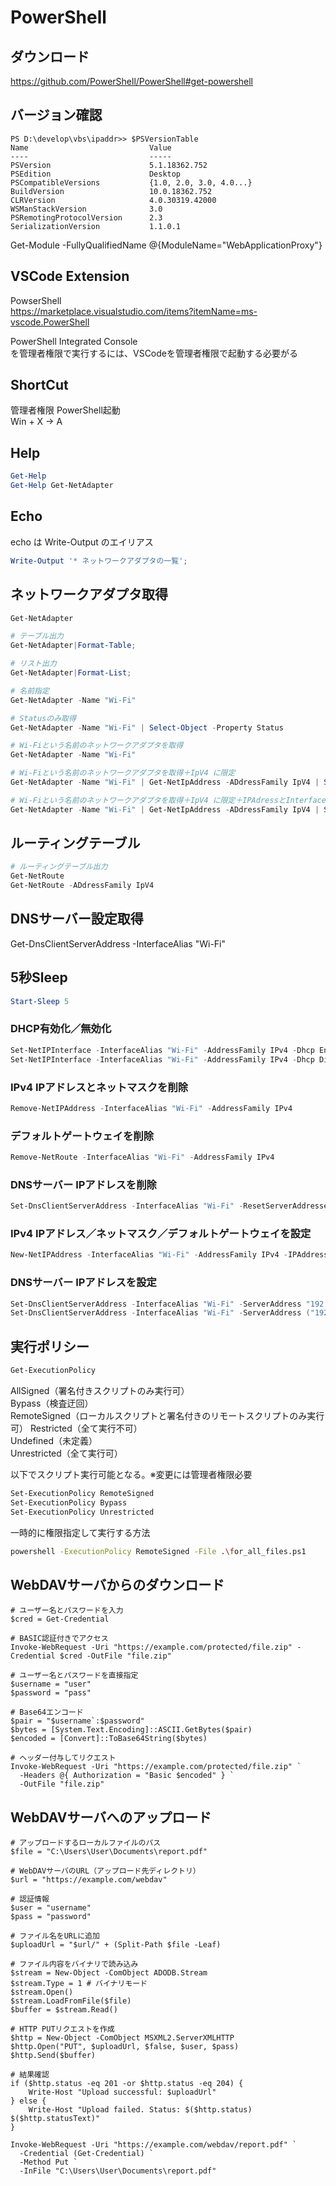 # PowerShell

## ダウンロード
https://github.com/PowerShell/PowerShell#get-powershell

## バージョン確認
```
PS D:\develop\vbs\ipaddr>> $PSVersionTable
Name                           Value
----                           -----
PSVersion                      5.1.18362.752
PSEdition                      Desktop
PSCompatibleVersions           {1.0, 2.0, 3.0, 4.0...}
BuildVersion                   10.0.18362.752
CLRVersion                     4.0.30319.42000
WSManStackVersion              3.0
PSRemotingProtocolVersion      2.3
SerializationVersion           1.1.0.1
```

Get-Module -FullyQualifiedName @{ModuleName="WebApplicationProxy"}  

## VSCode Extension

PowserShell  
https://marketplace.visualstudio.com/items?itemName=ms-vscode.PowerShell

PowerShell Integrated Console  
を管理者権限で実行するには、VSCodeを管理者権限で起動する必要がる

## ShortCut

管理者権限 PowerShell起動  
Win + X -> A

## Help

```ps1
Get-Help
Get-Help Get-NetAdapter
```

## Echo

echo は Write-Output のエイリアス  
```ps1
Write-Output '* ネットワークアダプタの一覧';
```

## ネットワークアダプタ取得

```ps1
Get-NetAdapter

# テーブル出力
Get-NetAdapter|Format-Table;

# リスト出力
Get-NetAdapter|Format-List;

# 名前指定
Get-NetAdapter -Name "Wi-Fi"

# Statusのみ取得
Get-NetAdapter -Name "Wi-Fi" | Select-Object -Property Status

# Wi-Fiという名前のネットワークアダプタを取得
Get-NetAdapter -Name "Wi-Fi"

# Wi-Fiという名前のネットワークアダプタを取得＋IpV4 に限定
Get-NetAdapter -Name "Wi-Fi" | Get-NetIpAddress -ADdressFamily IpV4 | Select-Object -Property IPAddress

# Wi-Fiという名前のネットワークアダプタを取得＋IpV4 に限定＋IPAdressとInterfaceAliasのみ選択取得
Get-NetAdapter -Name "Wi-Fi" | Get-NetIpAddress -ADdressFamily IpV4 | Select-Object -Property IPAddress,InterfaceAlias
```

## ルーティングテーブル

```ps1
# ルーティングテーブル出力
Get-NetRoute
Get-NetRoute -ADdressFamily IpV4
```

## DNSサーバー設定取得

Get-DnsClientServerAddress -InterfaceAlias "Wi-Fi"


## 5秒Sleep
```ps1
Start-Sleep 5
```

### DHCP有効化／無効化
```ps1
Set-NetIPInterface -InterfaceAlias "Wi-Fi" -AddressFamily IPv4 -Dhcp Enabled
Set-NetIPInterface -InterfaceAlias "Wi-Fi" -AddressFamily IPv4 -Dhcp Disabled
```

### IPv4 IPアドレスとネットマスクを削除
```ps1
Remove-NetIPAddress -InterfaceAlias "Wi-Fi" -AddressFamily IPv4
```
### デフォルトゲートウェイを削除
```ps1
Remove-NetRoute -InterfaceAlias "Wi-Fi" -AddressFamily IPv4
```
### DNSサーバー IPアドレスを削除
```ps1
Set-DnsClientServerAddress -InterfaceAlias "Wi-Fi" -ResetServerAddresses
```

### IPv4 IPアドレス／ネットマスク／デフォルトゲートウェイを設定
```ps1
New-NetIPAddress -InterfaceAlias "Wi-Fi" -AddressFamily IPv4 -IPAddress "192.168.1.2" -PrefixLength 24 -DefaultGateway "192.168.1.1"
```

### DNSサーバー IPアドレスを設定
```ps1
Set-DnsClientServerAddress -InterfaceAlias "Wi-Fi" -ServerAddress "192.168.1.1"
Set-DnsClientServerAddress -InterfaceAlias "Wi-Fi" -ServerAddress ("192.168.1.1","192.168.1.111")
```

## 実行ポリシー

```bash
Get-ExecutionPolicy
```

AllSigned（署名付きスクリプトのみ実行可）  
Bypass（検査迂回）  
RemoteSigned（ローカルスクリプトと署名付きのリモートスクリプトのみ実行可） 
Restricted（全て実行不可）  
Undefined（未定義）  
Unrestricted（全て実行可）  

以下でスクリプト実行可能となる。※変更には管理者権限必要

```bash
Set-ExecutionPolicy RemoteSigned
Set-ExecutionPolicy Bypass
Set-ExecutionPolicy Unrestricted
```

一時的に権限指定して実行する方法

```bash
powershell -ExecutionPolicy RemoteSigned -File .\for_all_files.ps1
```

## WebDAVサーバからのダウンロード
```
# ユーザー名とパスワードを入力
$cred = Get-Credential

# BASIC認証付きでアクセス
Invoke-WebRequest -Uri "https://example.com/protected/file.zip" -Credential $cred -OutFile "file.zip"
```

```
# ユーザー名とパスワードを直接指定
$username = "user"
$password = "pass"

# Base64エンコード
$pair = "$username`:$password"
$bytes = [System.Text.Encoding]::ASCII.GetBytes($pair)
$encoded = [Convert]::ToBase64String($bytes)

# ヘッダー付与してリクエスト
Invoke-WebRequest -Uri "https://example.com/protected/file.zip" `
  -Headers @{ Authorization = "Basic $encoded" } `
  -OutFile "file.zip"
```

## WebDAVサーバへのアップロード

```
# アップロードするローカルファイルのパス
$file = "C:\Users\User\Documents\report.pdf"

# WebDAVサーバのURL（アップロード先ディレクトリ）
$url = "https://example.com/webdav"

# 認証情報
$user = "username"
$pass = "password"

# ファイル名をURLに追加
$uploadUrl = "$url/" + (Split-Path $file -Leaf)

# ファイル内容をバイナリで読み込み
$stream = New-Object -ComObject ADODB.Stream
$stream.Type = 1 # バイナリモード
$stream.Open()
$stream.LoadFromFile($file)
$buffer = $stream.Read()

# HTTP PUTリクエストを作成
$http = New-Object -ComObject MSXML2.ServerXMLHTTP
$http.Open("PUT", $uploadUrl, $false, $user, $pass)
$http.Send($buffer)

# 結果確認
if ($http.status -eq 201 -or $http.status -eq 204) {
    Write-Host "Upload successful: $uploadUrl"
} else {
    Write-Host "Upload failed. Status: $($http.status) $($http.statusText)"
}
```

```
Invoke-WebRequest -Uri "https://example.com/webdav/report.pdf" `
  -Credential (Get-Credential) `
  -Method Put `
  -InFile "C:\Users\User\Documents\report.pdf"
```